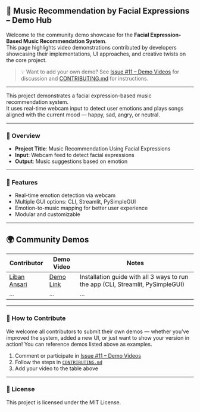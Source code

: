 ## 🎵 Music Recommendation by Facial Expressions – Demo Hub

Welcome to the community demo showcase for the **Facial Expression-Based Music Recommendation System**.  
This page highlights video demonstrations contributed by developers showcasing their implementations, UI approaches, and creative twists on the core project.

> 💡 Want to add your own demo? See [Issue #11 – Demo Videos](https://github.com/SGCODEX/Music-Recommendation-Using-Facial-Expressions/issues/11) for discussion and [CONTRIBUTING.md](./CONTRIBUTING.md) for instructions.

---

This project demonstrates a facial expression-based music recommendation system.  
It uses real-time webcam input to detect user emotions and plays songs aligned with the current mood — happy, sad, angry, or neutral.

---

### 🎯 Overview

- **Project Title**: Music Recommendation Using Facial Expressions 
- **Input**: Webcam feed to detect facial expressions  
- **Output**: Music suggestions based on emotion

---

### 🚀 Features

- Real-time emotion detection via webcam  
- Multiple GUI options: CLI, Streamlit, PySimpleGUI  
- Emotion-to-music mapping for better user experience  
- Modular and customizable

---

## 🌍 Community Demos

| Contributor | Demo Video | Notes |
|-------------|------------|-------|
| [Liban Ansari](https://github.com/LibanAnsari) | [Demo Link](https://drive.google.com/drive/folders/1Cx2MG26FyNOZknlcM_01XF4koXhaq0WK) | Installation guide with all 3 ways to run the app (CLI, Streamlit, PySimpleGUI) |
| ...         | ...        | ...   |

---

### 🤝 How to Contribute

We welcome all contributors to submit their own demos — whether you’ve improved the system, added a new UI, or just want to show your version in action!
You can reference demos listed above as examples.

1. Comment or participate in [Issue #11 – Demo Videos](https://github.com/SGCODEX/Music-Recommendation-Using-Facial-Expressions/issues/11)
2. Follow the steps in [`CONTRIBUTING.md`](./CONTRIBUTING.md)
3. Add your video to the table above 

---

### 📜 License

This project is licensed under the MIT License.
